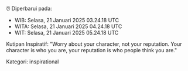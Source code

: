 ⏰ Diperbarui pada:
- WIB: Selasa, 21 Januari 2025 03.24.18 UTC
- WITA: Selasa, 21 Januari 2025 04.24.18 UTC
- WIT: Selasa, 21 Januari 2025 05.24.18 UTC

Kutipan Inspiratif:
"Worry about your character, not your reputation. Your character is who you are, your reputation is who people think you are."


Kategori: inspirational

